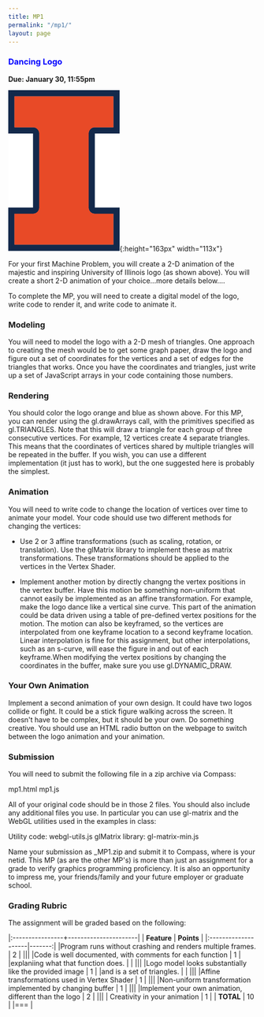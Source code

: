 ```yaml
---
title: MP1
permalink: "/mp1/"
layout: page
---
```


### <span style="color:blue"> Dancing Logo  </span>
**Due: January 30, 11:55pm**

![Logo](/assets/img/logo.png){:height="163px" width="113x"}  

For your first Machine Problem, you will create a 2-D animation of the majestic and inspiring University of Illinois
logo (as shown above). You will create a short 2-D animation of your choice...more details below....

To complete the MP, you will need to create a digital model of the logo, write code to render it, and write code to animate it.

### Modeling ###
You will need to model the logo with a 2-D mesh of triangles. One approach to creating the mesh would be to get some graph paper, 
draw the logo and figure out a set of coordinates for the vertices and a set of edges for the triangles that works. 
Once you have the coordinates and triangles, just write up a set of JavaScript arrays in your code containing those numbers. 

### Rendering ###
You should color the logo orange and blue as shown above. For this MP, you can render using the gl.drawArrays call,
with the primitives specified as gl.TRIANGLES. Note that this will draw a triangle for each group of three consecutive vertices.
For example, 12 vertices create 4 separate triangles. This means that the coordinates of vertices shared by multiple triangles
will be repeated in the buffer. If you wish, you can use a different implementation (it just has to work), but the one 
suggested here is probably the simplest.

### Animation ###
You will need to write code to change the location of vertices over time to animate your model. Your code should use two different
methods for changing the vertices:

+ Use 2 or 3 affine transformations (such as scaling, rotation, or translation). Use the glMatrix library to implement these as
 matrix transformations. These transformations should be applied to the vertices in the Vertex Shader.
 
+ Implement another motion by directly changng the vertex positions in the vertex buffer. Have this motion be something non-uniform
that cannot easily be implemented as an affine transformation. For example, make the logo dance like a vertical sine curve.
This part of the animation could be data driven using a table of pre-defined vertex positions for the motion.
The motion can also be keyframed, so the vertices are interpolated from one keyframe location to a second keyframe location.
Linear interpolation is fine for this assignment, but other interpolations, such as an s-curve,
will ease the figure in and out of each keyframe.When modifying the vertex positions by changing the coordinates in
the buffer, make sure you use gl.DYNAMIC_DRAW. 

### Your Own Animation ###

Implement a second animation of your own design. It could have two logos collide or fight. It could be a stick figure walking
across the screen. It doesn't have to be complex, but it should be your own. Do something creative. You should use an HTML radio button
on the webpage to switch between the logo animation and your animation.

### Submission ###

You will need to submit the following file in a zip archive via Compass:

mp1.html
mp1.js

All of your original code should be in those 2 files. You should also include any additional files you use. 
In particular you can use gl-matrix and the WebGL utilities used in the examples in class:

Utility code: webgl-utils.js
glMatrix library: gl-matrix-min.js

Name your submission as <NetID>_MP1.zip and submit it to Compass, where <NetID> is your netid.
This MP (as are the other MP's) is more than just an assignment for a grade to verify graphics programming proficiency.
It is also an opportunity to impress me, your friends/family and your future employer or graduate school. 

### Grading Rubric ###
The assignment will be graded based on the following:

|:----------------+----------------------|
| **Feature**     | **Points** |
|:--------------------|-------:|
|Program runs without crashing and renders multiple frames. | 2     |
|||
|Code is well documented, with comments for each function   | 1     |
|explaniing what that function does.                         |       |
|||
|Logo model looks substantially like the provided image     | 1     |
|and is a set of triangles.                                 |       |
||| 
|Affine transformations  used in Vertex Shader              | 1     | 
|||
|Non-uniform transformation implemented by changing buffer  | 1     |
|||
|Implement your own animation, different than the logo      | 2     |
|||
| Creativity in your animation                              | 1     |
| **TOTAL**	                                                | 10    |
|===
| 
